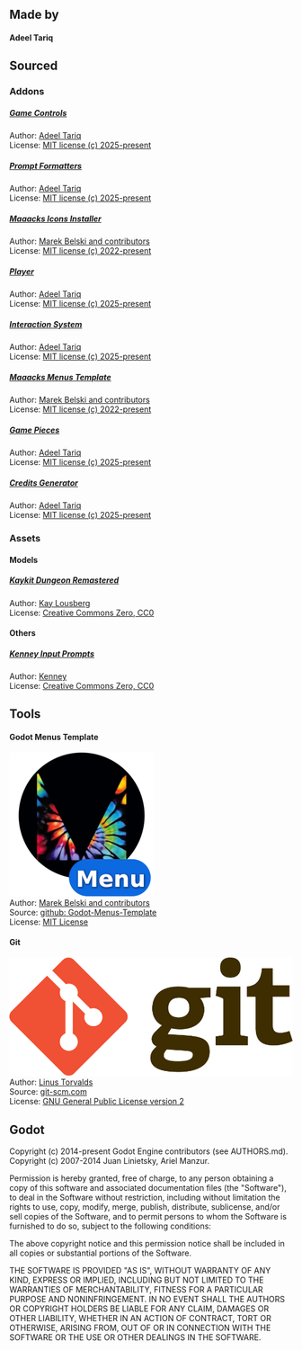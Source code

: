 ## Made by 
#### Adeel Tariq


## Sourced
### Addons
##### [Game Controls](https://github.com/AdeelTariq/First-Person-Horror-Template)
Author: [Adeel Tariq]()  
License: [MIT license (c) 2025-present]()  

##### [Prompt Formatters](https://github.com/AdeelTariq/First-Person-Horror-Template)
Author: [Adeel Tariq]()  
License: [MIT license (c) 2025-present]()  

##### [Maaacks Icons Installer](https://github.com/Maaack/Godot-Menus-Template)
Author: [Marek Belski and contributors](https://github.com/Maaack/Godot-Menus-Template/graphs/contributors)  
License: [MIT license (c) 2022-present](https://github.com/Maaack/Godot-Menus-Template/blob/main/LICENSE.txt)  

##### [Player](https://github.com/AdeelTariq/First-Person-Horror-Template)
Author: [Adeel Tariq]()  
License: [MIT license (c) 2025-present]()  

##### [Interaction System](https://github.com/AdeelTariq/First-Person-Horror-Template)
Author: [Adeel Tariq]()  
License: [MIT license (c) 2025-present]()  

##### [Maaacks Menus Template](https://github.com/Maaack/Godot-Menus-Template)
Author: [Marek Belski and contributors](https://github.com/Maaack/Godot-Menus-Template/graphs/contributors)  
License: [MIT license (c) 2022-present](https://github.com/Maaack/Godot-Menus-Template/blob/main/LICENSE.txt)  

##### [Game Pieces](https://github.com/AdeelTariq/First-Person-Horror-Template)
Author: [Adeel Tariq]()  
License: [MIT license (c) 2025-present]()  

##### [Credits Generator](https://github.com/AdeelTariq/First-Person-Horror-Template)
Author: [Adeel Tariq]()  
License: [MIT license (c) 2025-present]()  

### Assets
#### Models
##### [Kaykit Dungeon Remastered](https://kaylousberg.itch.io/kaykit-dungeon-remastered)
Author: [Kay Lousberg](www.kaylousberg.com)  
License: [Creative Commons Zero, CC0](http://creativecommons.org/publicdomain/zero/1.0/)  

#### Others
##### [Kenney Input Prompts](https://kenney.nl/assets/input-prompts)
Author: [Kenney](www.kenney.nl)  
License: [Creative Commons Zero, CC0](http://creativecommons.org/publicdomain/zero/1.0/)  




## Tools

#### Godot Menus Template
![Maaack Plugin Icon](/assets/logos/plugin_logo/logo.png)  
Author: [Marek Belski and contributors](https://github.com/Maaack/Godot-Menus-Template/graphs/contributors)  
Source: [github: Godot-Menus-Template](https://github.com/Maaack/Godot-Menus-Template)  
License: [MIT License](LICENSE.txt)  

#### Git
![Git Logo](/assets/logos/git_logo/Git-Logo-2Color.png)  
Author: [Linus Torvalds](https://github.com/torvalds)  
Source: [git-scm.com](https://git-scm.com/downloads)  
License: [GNU General Public License version 2](https://opensource.org/licenses/GPL-2.0)


## Godot
Copyright (c) 2014-present Godot Engine contributors (see AUTHORS.md).
Copyright (c) 2007-2014 Juan Linietsky, Ariel Manzur.

Permission is hereby granted, free of charge, to any person obtaining a copy
of this software and associated documentation files (the "Software"), to deal
in the Software without restriction, including without limitation the rights
to use, copy, modify, merge, publish, distribute, sublicense, and/or sell
copies of the Software, and to permit persons to whom the Software is
furnished to do so, subject to the following conditions:

The above copyright notice and this permission notice shall be included in all
copies or substantial portions of the Software.

THE SOFTWARE IS PROVIDED "AS IS", WITHOUT WARRANTY OF ANY KIND, EXPRESS OR
IMPLIED, INCLUDING BUT NOT LIMITED TO THE WARRANTIES OF MERCHANTABILITY,
FITNESS FOR A PARTICULAR PURPOSE AND NONINFRINGEMENT. IN NO EVENT SHALL THE
AUTHORS OR COPYRIGHT HOLDERS BE LIABLE FOR ANY CLAIM, DAMAGES OR OTHER
LIABILITY, WHETHER IN AN ACTION OF CONTRACT, TORT OR OTHERWISE, ARISING FROM,
OUT OF OR IN CONNECTION WITH THE SOFTWARE OR THE USE OR OTHER DEALINGS IN THE
SOFTWARE.
